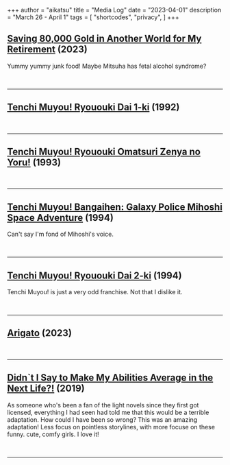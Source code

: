 +++
author = "aikatsu"
title = "Media Log"
date = "2023-04-01"
description = "March 26 - April 1"
tags = [
    "shortcodes",
    "privacy",
]
+++

## [Saving 80,000 Gold in Another World for My Retirement](https://anidb.net/anime/17523) (2023)

Yummy yummy junk food! Maybe Mitsuha has fetal alcohol syndrome?

<br>

---

## [ Tenchi Muyou! Ryououki Dai 1-ki](https://anidb.net/anime/205) (1992)

<br>

---

## [Tenchi Muyou! Ryououki Omatsuri Zenya no Yoru!](https://anidb.net/anime/2508) (1993)

<br>

---

## [Tenchi Muyou! Bangaihen: Galaxy Police Mihoshi Space Adventure](https://anidb.net/anime/759) (1994)

Can't say I'm fond of Mihoshi's voice.

<br>

---

## [Tenchi Muyou! Ryououki Dai 2-ki](https://anidb.net/anime/2509) (1994)

Tenchi Muyou! is just a very odd franchise. Not that I dislike it.

<br>

---

## [Arigato](https://www.mangaupdates.com/series/2drsxmg/arigato-watanabe-shuu) (2023)

<br>

---

## [Didn`t I Say to Make My Abilities Average in the Next Life?!](https://anidb.net/anime/13844) (2019)

As someone who's been a fan of the light novels since they first got licensed, everything I had seen had told me that this would be a terrible adaptation. How could I have been so wrong? This was an amazing adaptation! Less focus on pointless storylines, with more focuse on these funny. cute, comfy girls. I love it!

<br>

---

<br>





